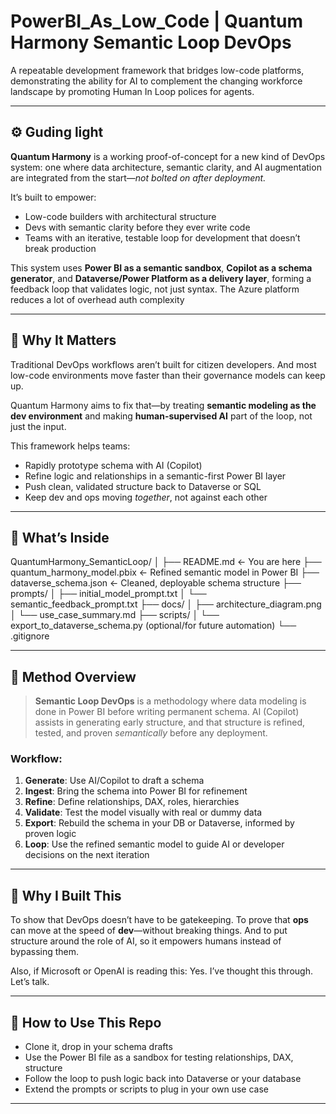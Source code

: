 # PowerBI_As_Low_Code | Quantum Harmony Semantic Loop DevOps 


A repeatable development framework that bridges low-code platforms, demonstrating the ability for AI to complement the changing workforce landscape by promoting Human In Loop polices for agents. 

---

## ⚙️ Guding light

**Quantum Harmony** is a working proof-of-concept for a new kind of DevOps system:
one where data architecture, semantic clarity, and AI augmentation are integrated from the start—*not bolted on after deployment.*

It’s built to empower:
- Low-code builders with architectural structure
- Devs with semantic clarity before they ever write code
- Teams with an iterative, testable loop for development that doesn’t break production

This system uses **Power BI as a semantic sandbox**, **Copilot as a schema generator**, and **Dataverse/Power Platform as a delivery layer**, forming a feedback loop that validates logic, not just syntax. The Azure platform reduces a lot of overhead auth complexity 

---

## 🚀 Why It Matters

Traditional DevOps workflows aren’t built for citizen developers.
And most low-code environments move faster than their governance models can keep up.

Quantum Harmony aims to fix that—by treating **semantic modeling as the dev environment** and making **human-supervised AI** part of the loop, not just the input.

This framework helps teams:
- Rapidly prototype schema with AI (Copilot)
- Refine logic and relationships in a semantic-first Power BI layer
- Push clean, validated structure back to Dataverse or SQL
- Keep dev and ops moving *together*, not against each other

---

## 🧱 What’s Inside


QuantumHarmony_SemanticLoop/
│
├── README.md                  ← You are here
├── quantum_harmony_model.pbix ← Refined semantic model in Power BI
├── dataverse_schema.json      ← Cleaned, deployable schema structure
├── prompts/
│   ├── initial_model_prompt.txt
│   └── semantic_feedback_prompt.txt
├── docs/
│   ├── architecture_diagram.png
│   └── use_case_summary.md
├── scripts/
│   └── export_to_dataverse_schema.py (optional/for future automation)
└── .gitignore

---

## 🧠 Method Overview

> **Semantic Loop DevOps** is a methodology where data modeling is done in Power BI before writing permanent schema.
> AI (Copilot) assists in generating early structure, and that structure is refined, tested, and proven *semantically* before any deployment.

### Workflow:

1. **Generate**: Use AI/Copilot to draft a schema
2. **Ingest**: Bring the schema into Power BI for refinement
3. **Refine**: Define relationships, DAX, roles, hierarchies
4. **Validate**: Test the model visually with real or dummy data
5. **Export**: Rebuild the schema in your DB or Dataverse, informed by proven logic
6. **Loop**: Use the refined semantic model to guide AI or developer decisions on the next iteration

---

## 🌱 Why I Built This

To show that DevOps doesn’t have to be gatekeeping.
To prove that **ops** can move at the speed of **dev**—without breaking things.
And to put structure around the role of AI, so it empowers humans instead of bypassing them.

Also, if Microsoft or OpenAI is reading this:
Yes. I’ve thought this through. Let’s talk.

---
## 🧪 How to Use This Repo

- Clone it, drop in your schema drafts
- Use the Power BI file as a sandbox for testing relationships, DAX, structure
- Follow the loop to push logic back into Dataverse or your database
- Extend the prompts or scripts to plug in your own use case

---
